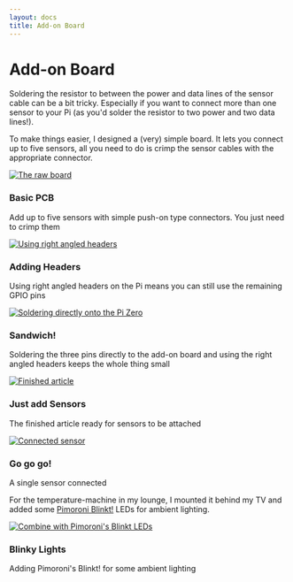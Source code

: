 ```yaml
---
layout: docs
title: Add-on Board
---
```


# Add-on Board

Soldering the resistor to between the power and data lines of the sensor cable can be a bit tricky. Especially if you want to connect more than one sensor to your Pi (as you'd solder the resistor to two power and two data lines!).

To make things easier, I designed a (very) simple board. It lets you connect up to five sensors, all you need to do is crimp the sensor cables with the appropriate connector.

<div class="row">
  <div class="col-sm-6 col-md-4">
    <div class="thumbnail">
    <a href="../img/temperature-machine-add-on-1.png">
      <img src="../img/temperature-machine-add-on-1.png" alt="The raw board">
      </a>
      <div class="caption">
        <h3>Basic PCB</h3>
        <p>Add up to five sensors with simple push-on type connectors. You just need to crimp them</p>
      </div>
    </div>
  </div>
  <div class="col-sm-6 col-md-4">
    <div class="thumbnail">
      <a href="../img/temperature-machine-add-on-2.jpg">
        <img src="../img/temperature-machine-add-on-2.jpg" alt="Using right angled headers">
      </a>
      <div class="caption">
        <h3>Adding Headers</h3>
        <p>Using right angled headers on the Pi means you can still use the remaining GPIO pins</p>
      </div>
    </div>
  </div>
</div>
<div class="row">
  <div class="col-sm-6 col-md-4">
    <div class="thumbnail">
      <a href="../img/temperature-machine-add-on-3.jpg">
         <img src="../img/temperature-machine-add-on-3.jpg" alt="Soldering directly onto the Pi Zero">
      </a>
      <div class="caption">
        <h3>Sandwich!</h3>
        <p>Soldering the three pins directly to the add-on board and using the right angled headers keeps the whole thing small</p>
      </div>
    </div>
  </div>
  <div class="col-sm-6 col-md-4">
    <div class="thumbnail">
      <a href="../img/temperature-machine-add-on-4.jpg">
         <img src="../img/temperature-machine-add-on-4.jpg" alt="Finished article">
      </a>
      <div class="caption">
        <h3>Just add Sensors</h3>
        <p>The finished article ready for sensors to be attached</p>
      </div>
    </div>
  </div>
</div>
<div class="row">
  <div class="col-sm-6 col-md-4">
    <div class="thumbnail">
      <a href="../img/temperature-machine-add-on-6.jpg">
        <img src="../img/temperature-machine-add-on-6.jpg" alt="Connected sensor">
      </a>
      <div class="caption">
        <h3>Go go go!</h3>
        <p>A single sensor connected</p>
      </div>
    </div>
  </div>
</div>

For the temperature-machine in my lounge, I mounted it behind my TV and added some [Pimoroni Blinkt!](https://shop.pimoroni.com/products/blinkt) LEDs for ambient lighting. 

<div class="row">
  <div class="col-sm-6 col-md-4">
    <div class="thumbnail">
      <a href="../img/temperature-machine-add-on-5.jpg">
        <img src="../img/temperature-machine-add-on-5.jpg" alt="Combine with Pimoroni's Blinkt LEDs">
      </a>
      <div class="caption">
        <h3>Blinky Lights</h3>
        <p>Adding Pimoroni's Blinkt! for some ambient lighting</p>
      </div>
    </div>
  </div>
</div>

